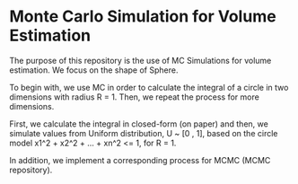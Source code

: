 
# Monte Carlo Simulation for Volume Estimation

The purpose of this repository is the use of MC Simulations for volume estimation. We focus on the shape of Sphere.

To begin with, we use MC in order to calculate the integral of a circle in two dimensions with radius R = 1. 
Then, we repeat the process for more dimensions. 

First, we calculate the integral in closed-form (on paper) and then, we simulate values from Uniform distribution, 
U ~ [0 , 1], based on the circle model x1^2 + x2^2 + ... + xn^2 <= 1, for R = 1. 

In addition, we implement a corresponding process for MCMC (MCMC repository).
